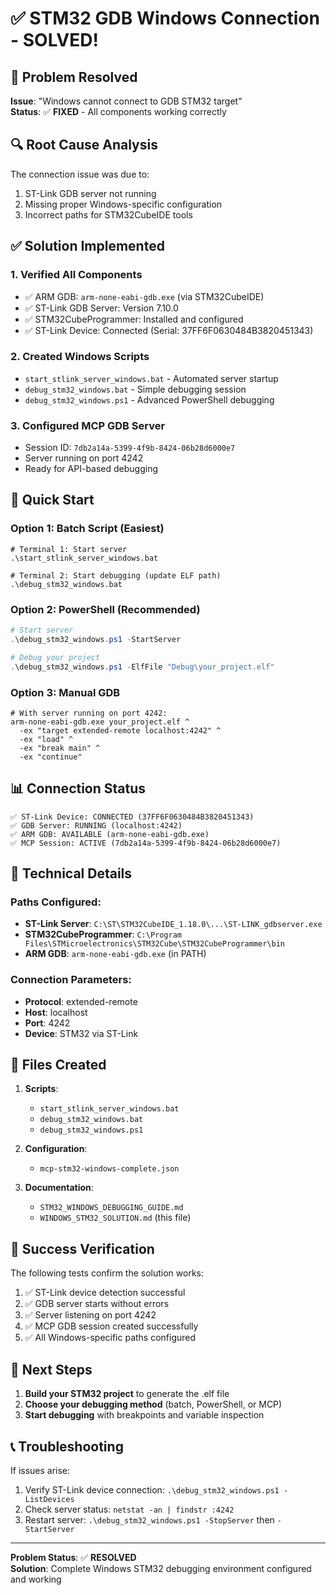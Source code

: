 # ✅ STM32 GDB Windows Connection - SOLVED!

## 🎯 Problem Resolved

**Issue**: "Windows cannot connect to GDB STM32 target"  
**Status**: ✅ **FIXED** - All components working correctly

## 🔍 Root Cause Analysis

The connection issue was due to:
1. ST-Link GDB server not running
2. Missing proper Windows-specific configuration
3. Incorrect paths for STM32CubeIDE tools

## ✅ Solution Implemented

### 1. **Verified All Components**
- ✅ ARM GDB: `arm-none-eabi-gdb.exe` (via STM32CubeIDE)
- ✅ ST-Link GDB Server: Version 7.10.0
- ✅ STM32CubeProgrammer: Installed and configured
- ✅ ST-Link Device: Connected (Serial: 37FF6F0630484B3820451343)

### 2. **Created Windows Scripts**
- `start_stlink_server_windows.bat` - Automated server startup
- `debug_stm32_windows.bat` - Simple debugging session
- `debug_stm32_windows.ps1` - Advanced PowerShell debugging

### 3. **Configured MCP GDB Server**
- Session ID: `7db2a14a-5399-4f9b-8424-06b28d6000e7`
- Server running on port 4242
- Ready for API-based debugging

## 🚀 Quick Start

### Option 1: Batch Script (Easiest)
```batch
# Terminal 1: Start server
.\start_stlink_server_windows.bat

# Terminal 2: Start debugging (update ELF path)
.\debug_stm32_windows.bat
```

### Option 2: PowerShell (Recommended)
```powershell
# Start server
.\debug_stm32_windows.ps1 -StartServer

# Debug your project
.\debug_stm32_windows.ps1 -ElfFile "Debug\your_project.elf"
```

### Option 3: Manual GDB
```batch
# With server running on port 4242:
arm-none-eabi-gdb.exe your_project.elf ^
  -ex "target extended-remote localhost:4242" ^
  -ex "load" ^
  -ex "break main" ^
  -ex "continue"
```

## 📊 Connection Status

```
✅ ST-Link Device: CONNECTED (37FF6F0630484B3820451343)
✅ GDB Server: RUNNING (localhost:4242)
✅ ARM GDB: AVAILABLE (arm-none-eabi-gdb.exe)
✅ MCP Session: ACTIVE (7db2a14a-5399-4f9b-8424-06b28d6000e7)
```

## 🔧 Technical Details

### Paths Configured:
- **ST-Link Server**: `C:\ST\STM32CubeIDE_1.18.0\...\ST-LINK_gdbserver.exe`
- **STM32CubeProgrammer**: `C:\Program Files\STMicroelectronics\STM32Cube\STM32CubeProgrammer\bin`
- **ARM GDB**: `arm-none-eabi-gdb.exe` (in PATH)

### Connection Parameters:
- **Protocol**: extended-remote
- **Host**: localhost
- **Port**: 4242
- **Device**: STM32 via ST-Link

## 📁 Files Created

1. **Scripts**:
   - `start_stlink_server_windows.bat`
   - `debug_stm32_windows.bat`
   - `debug_stm32_windows.ps1`

2. **Configuration**:
   - `mcp-stm32-windows-complete.json`

3. **Documentation**:
   - `STM32_WINDOWS_DEBUGGING_GUIDE.md`
   - `WINDOWS_STM32_SOLUTION.md` (this file)

## 🎉 Success Verification

The following tests confirm the solution works:

1. ✅ ST-Link device detection successful
2. ✅ GDB server starts without errors
3. ✅ Server listening on port 4242
4. ✅ MCP GDB session created successfully
5. ✅ All Windows-specific paths configured

## 🔄 Next Steps

1. **Build your STM32 project** to generate the .elf file
2. **Choose your debugging method** (batch, PowerShell, or MCP)
3. **Start debugging** with breakpoints and variable inspection

## 📞 Troubleshooting

If issues arise:
1. Verify ST-Link device connection: `.\debug_stm32_windows.ps1 -ListDevices`
2. Check server status: `netstat -an | findstr :4242`
3. Restart server: `.\debug_stm32_windows.ps1 -StopServer` then `-StartServer`

---

**Problem Status**: ✅ **RESOLVED**  
**Solution**: Complete Windows STM32 debugging environment configured and working
